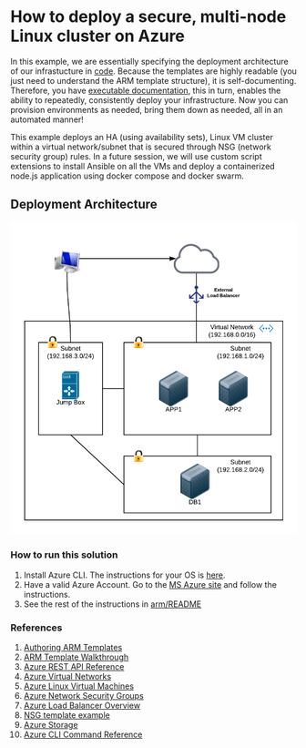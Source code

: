 # How to deploy a secure, multi-node Linux cluster on Azure

In this example, we are essentially specifying the deployment architecture of our infrastucture in 
[code](https://en.wikipedia.org/wiki/Infrastructure_as_Code).  Because the templates are highly readable 
(you just need to understand the ARM template structure), it is self-documenting.  Therefore, 
you have [executable documentation](http://www.agilemodeling.com/essays/agileDocumentationBestPractices.htm), 
this in turn, enables the ability to repeatedly, consistently deploy your 
infrastructure.  Now you can provision environments as needed, bring them down as needed, all in an automated manner! 

This example deploys an HA (using availability sets), Linux VM cluster within a virtual network/subnet
that is secured through NSG (network security group) rules. In a future session, we will use custom script extensions to 
install Ansible on all the VMs and deploy a containerized node.js application using docker compose and docker swarm. 

## Deployment Architecture

![Deployment architecture for this example](deployment_architecture.png)

### How to run this solution

1. Install Azure CLI.  The instructions for your OS is [here](https://docs.microsoft.com/en-us/azure/xplat-cli-install). 
2. Have a valid Azure Account.  Go to the [MS Azure site](https://azure.microsoft.com/en-us/) and follow the instructions.
3. See the rest of the instructions in [arm/README](arm/README.md)  

### References

1. [Authoring ARM Templates](https://docs.microsoft.com/en-us/azure/azure-resource-manager/resource-group-authoring-templates)
2. [ARM Template Walkthrough](https://docs.microsoft.com/en-us/azure/azure-resource-manager/resource-manager-template-walkthrough)
3. [Azure REST API Reference](https://docs.microsoft.com/en-us/rest/api/)
4. [Azure Virtual Networks](https://docs.microsoft.com/en-us/azure/virtual-network/virtual-networks-overview)
5. [Azure Linux Virtual Machines](https://docs.microsoft.com/en-us/azure/virtual-machines/linux/)
6. [Azure Network Security Groups](https://docs.microsoft.com/en-us/azure/virtual-network/virtual-networks-nsg)
7. [Azure Load Balancer Overview](https://docs.microsoft.com/en-us/azure/load-balancer/load-balancer-overview)
8. [NSG template example](https://raw.githubusercontent.com/telmosampaio/azure-templates/master/201-IaaS-WebFrontEnd-SQLBackEnd/NSGs.json)
9. [Azure Storage](https://docs.microsoft.com/en-us/azure/storage/)
10. [Azure CLI Command Reference](https://docs.microsoft.com/en-us/azure/virtual-machines/azure-cli-arm-commands#azure-group-commands-to-manage-your-resource-groups)






